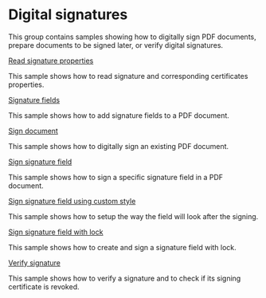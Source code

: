 # Digital signatures
This group contains samples showing how to digitally sign PDF documents, prepare documents to be signed later, or verify digital signatures. 

[Read signature properties](/Samples/Digital%20signatures/ReadSignatureProperties)

This sample shows how to read signature and corresponding certificates properties.

[Signature fields](/Samples/Digital%20signatures/SignatureFields)

This sample shows how to add signature fields to a PDF document.

[Sign document](/Samples/Digital%20signatures/SignDocument)

This sample shows how to digitally sign an existing PDF document.

[Sign signature field](/Samples/Digital%20signatures/SignSignatureField)

This sample shows how to sign a specific signature field in a PDF document.

[Sign signature field using custom style](/Samples/Digital%20signatures/SignSignatureFieldUsingCustomStyle)

This sample shows how to setup the way the field will look after the signing.

[Sign signature field with lock](/Samples/Digital%20signatures/SignSignatureFieldWithLock)

This sample shows how to create and sign a signature field with lock.

[Verify signature](/Samples/Digital%20signatures/VerifySignature)

This sample shows how to verify a signature and to check if its signing certificate is revoked.
